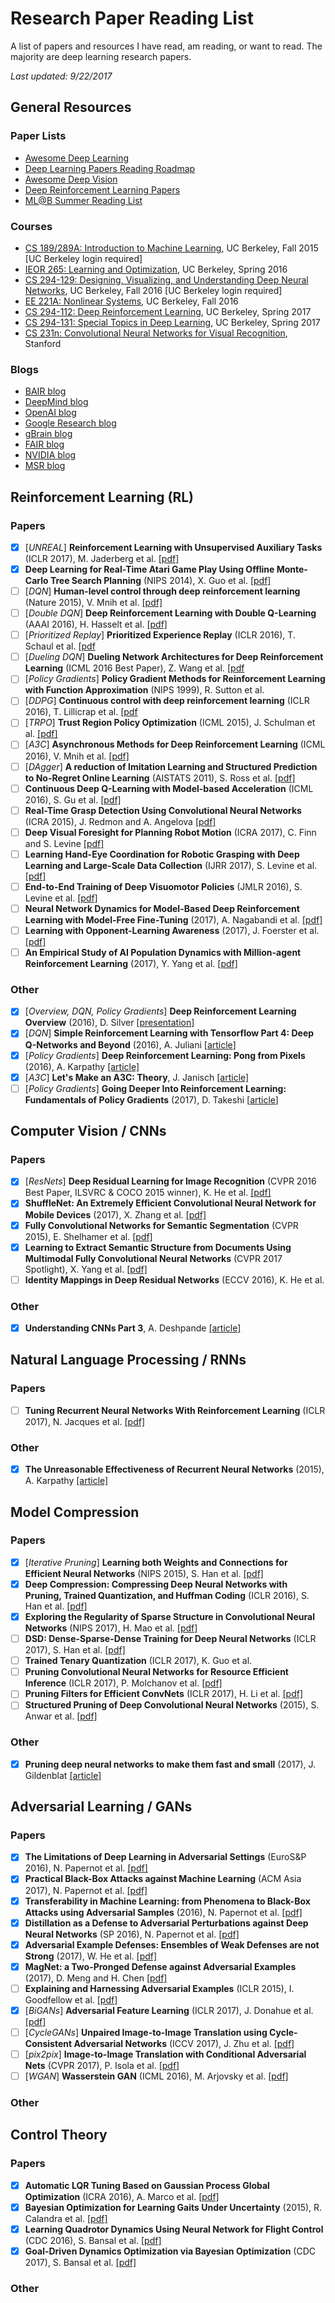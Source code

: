 # Research Paper Reading List

A list of papers and resources I have read, am reading, or want to read. The majority are deep learning research papers.

*Last updated: 9/22/2017*

## General Resources

### Paper Lists

- [Awesome Deep Learning](https://github.com/terryum/awesome-deep-learning-papers)
- [Deep Learning Papers Reading Roadmap](https://github.com/songrotek/Deep-Learning-Papers-Reading-Roadmap)
- [Awesome Deep Vision](https://github.com/kjw0612/awesome-deep-vision)
- [Deep Reinforcement Learning Papers](https://github.com/junhyukoh/deep-reinforcement-learning-papers)
- [ML@B Summer Reading List](https://docs.google.com/spreadsheets/d/1921snepdp5iQMqTfHic7fOtcgaXH27XK9MBS993cQXg/edit#gid=0)

### Courses
- [CS 189/289A: Introduction to Machine Learning](http://www-inst.eecs.berkeley.edu/~cs189/fa15/), UC Berkeley, Fall 2015 [UC Berkeley login required]
- [IEOR 265: Learning and Optimization](http://ieor.berkeley.edu/~aaswani/teaching/SP16/265/), UC Berkeley, Spring 2016
- [CS 294-129: Designing, Visualizing, and Understanding Deep Neural Networks](https://bcourses.berkeley.edu/courses/1453965), UC Berkeley, Fall 2016 [UC Berkeley login required]
- [EE 221A: Nonlinear Systems](https://inst.eecs.berkeley.edu/~ee222/sp17/), UC Berkeley, Fall 2016
- [CS 294-112: Deep Reinforcement Learning](http://rll.berkeley.edu/deeprlcoursesp17/), UC Berkeley,  Spring 2017
- [CS 294-131: Special Topics in Deep Learning](https://berkeley-deep-learning.github.io/cs294-131-s17/), UC Berkeley, Spring 2017
- [CS 231n: Convolutional Neural Networks for Visual Recognition](http://cs231n.stanford.edu/), Stanford

### Blogs

- [BAIR blog](http://bair.berkeley.edu/blog/)
- [DeepMind blog](https://deepmind.com/blog/)
- [OpenAI blog](https://blog.openai.com/)
- [Google Research blog](https://research.googleblog.com/)
- [gBrain blog](https://research.googleblog.com/search/label/Google%20Brain)
- [FAIR blog](https://research.fb.com/blog/)
- [NVIDIA blog](https://blogs.nvidia.com/blog/category/deep-learning/)
- [MSR blog](https://www.microsoft.com/en-us/research/blog/)

## Reinforcement Learning (RL)

### Papers

- [x] [_UNREAL_] **Reinforcement Learning with Unsupervised Auxiliary Tasks** (ICLR 2017), M. Jaderberg et al. [[pdf]](https://arxiv.org/pdf/1611.05397.pdf)
- [x] **Deep Learning for Real-Time Atari Game Play Using Offline Monte-Carlo Tree Search Planning** (NIPS 2014), X. Guo et al. [[pdf]](https://papers.nips.cc/paper/5421-deep-learning-for-real-time-atari-game-play-using-offline-monte-carlo-tree-search-planning.pdf)
- [ ] [_DQN_] **Human-level control through deep reinforcement learning** (Nature 2015), V. Mnih et al. [[pdf]](https://web.stanford.edu/class/psych209/Readings/MnihEtAlHassibis15NatureControlDeepRL.pdf)
- [ ] [_Double DQN_] **Deep Reinforcement Learning with Double Q-Learning** (AAAI 2016), H. Hasselt et al. [[pdf]](https://arxiv.org/pdf/1509.06461.pdf)
- [ ] [_Prioritized Replay_] **Prioritized Experience Replay** (ICLR 2016), T. Schaul et al. [[pdf](https://arxiv.org/pdf/1511.05952.pdf)
- [ ] [_Dueling DQN_] **Dueling Network Architectures for Deep Reinforcement Learning** (ICML 2016 Best Paper), Z. Wang et al. [[pdf](https://arxiv.org/pdf/1511.06581.pdf)
- [ ] [_Policy Gradients_] **Policy Gradient Methods for Reinforcement Learning with Function Approximation** (NIPS 1999), R. Sutton et al. 
- [ ] [_DDPG_] **Continuous control with deep reinforcement learning** (ICLR 2016), T. Lillicrap et al. [[pdf](https://arxiv.org/pdf/1509.02971.pdf)
- [ ] [_TRPO_] **Trust Region Policy Optimization** (ICML 2015), J. Schulman et al. [[pdf]](https://arxiv.org/pdf/1502.05477.pdf)
- [ ] [_A3C_] **Asynchronous Methods for Deep Reinforcement Learning** (ICML 2016), V. Mnih et al. [[pdf]](https://arxiv.org/pdf/1602.01783.pdf)
- [ ] [_DAgger_] **A reduction of Imitation Learning and Structured Prediction to No-Regret Online Learning** (AISTATS 2011), S. Ross et al. [[pdf]](http://proceedings.mlr.press/v15/ross11a/ross11a.pdf)
- [ ] **Continuous Deep Q-Learning with Model-based Acceleration** (ICML 2016), S. Gu et al. [[pdf]](https://arxiv.org/pdf/1603.00748.pdf)
- [ ] **Real-Time Grasp Detection Using Convolutional Neural Networks** (ICRA 2015), J. Redmon and A. Angelova [[pdf]](https://arxiv.org/pdf/1412.3128.pdf)
- [ ] **Deep Visual Foresight for Planning Robot Motion** (ICRA 2017), C. Finn and S. Levine [[pdf]](http://arxiv.org/pdf/1610.00696)
- [ ] **Learning Hand-Eye Coordination for Robotic Grasping with Deep Learning and Large-Scale Data Collection** (IJRR 2017), S. Levine et al. [[pdf]](http://journals.sagepub.com/doi/full/10.1177/0278364917710318)
- [ ] **End-to-End Training of Deep Visuomotor Policies** (JMLR 2016), S. Levine et al. [[pdf]](http://arxiv.org/pdf/1504.00702)
- [ ] **Neural Network Dynamics for Model-Based Deep Reinforcement Learning with Model-Free Fine-Tuning** (2017), A. Nagabandi et al. [[pdf]](https://arxiv.org/pdf/1708.02596)
- [ ] **Learning with Opponent-Learning Awareness** (2017), J. Foerster et al. [[pdf]](https://arxiv.org/abs/1709.04326)
- [ ] **An Empirical Study of AI Population Dynamics with Million-agent Reinforcement Learning** (2017), Y. Yang et al. [[pdf]](https://arxiv.org/pdf/1709.04511.pdf)

### Other

- [x] [_Overview, DQN, Policy Gradients_] **Deep Reinforcement Learning Overview** (2016), D. Silver [[presentation](http://hunch.net/~beygel/deep_rl_tutorial.pdf)]
- [x] [_DQN_] **Simple Reinforcement Learning with Tensorflow Part 4: Deep Q-Networks and Beyond** (2016), A. Juliani [[article](https://medium.com/@awjuliani/simple-reinforcement-learning-with-tensorflow-part-4-deep-q-networks-and-beyond-8438a3e2b8df)]
- [x] [_Policy Gradients_] **Deep Reinforcement Learning: Pong from Pixels** (2016), A. Karpathy [[article]](http://karpathy.github.io/2016/05/31/rl/)
- [x] [_A3C_] **Let's Make an A3C: Theory**, J. Janisch [[article]](https://jaromiru.com/2017/02/16/lets-make-an-a3c-theory/)
- [ ] [_Policy Gradients_] **Going Deeper Into Reinforcement Learning: Fundamentals of Policy Gradients** (2017), D. Takeshi [[article](https://danieltakeshi.github.io/2017/03/28/going-deeper-into-reinforcement-learning-fundamentals-of-policy-gradients/)]

## Computer Vision / CNNs

### Papers

- [x] [_ResNets_] **Deep Residual Learning for Image Recognition** (CVPR 2016 Best Paper, ILSVRC & COCO 2015 winner), K. He et al. [[pdf]](https://arxiv.org/pdf/1603.05027.pdf)
- [x] **ShuffleNet: An Extremely Efficient Convolutional Neural Network for Mobile Devices** (2017), X. Zhang et al. [[pdf]](https://arxiv.org/pdf/1707.01083.pdf)
- [x] **Fully Convolutional Networks for Semantic Segmentation** (CVPR 2015), E. Shelhamer et al. [[pdf]](https://arxiv.org/pdf/1605.06211.pdf)
- [x] **Learning to Extract Semantic Structure from Documents Using Multimodal Fully Convolutional Neural Networks** (CVPR 2017 Spotlight), X. Yang et al. [[pdf]](https://arxiv.org/pdf/1706.02337.pdf) 
- [ ] **Identity Mappings in Deep Residual Networks** (ECCV 2016), K. He et al. 

### Other
- [x] **Understanding CNNs Part 3**, A. Deshpande [[article]](https://adeshpande3.github.io/adeshpande3.github.io/The-9-Deep-Learning-Papers-You-Need-To-Know-About.html)

## Natural Language Processing / RNNs

### Papers

- [ ] **Tuning Recurrent Neural Networks With Reinforcement Learning** (ICLR 2017), N. Jacques et al. [[pdf]](https://openreview.net/pdf?id=BJ8fyHceg)

### Other
- [x] **The Unreasonable Effectiveness of Recurrent Neural Networks** (2015), A. Karpathy [[article]](http://karpathy.github.io/2015/05/21/rnn-effectiveness/)

## Model Compression

### Papers

- [x] [_Iterative Pruning_] **Learning both Weights and Connections for Efficient Neural Networks** (NIPS 2015), S. Han et al. [[pdf]](https://arxiv.org/pdf/1506.02626.pdf)
- [x] **Deep Compression: Compressing Deep Neural Networks with Pruning, Trained Quantization, and Huffman Coding** (ICLR 2016), S. Han et al. [[pdf]](https://arxiv.org/pdf/1510.00149.pdf)
- [x] **Exploring the Regularity of Sparse Structure in Convolutional Neural Networks** (NIPS 2017), H. Mao et al. [[pdf]](https://arxiv.org/pdf/1705.08922.pdf)
- [ ] **DSD: Dense-Sparse-Dense Training for Deep Neural Networks** (ICLR 2017), S. Han et al. [[pdf]](https://openreview.net/pdf?id=HyoST_9xl)
- [ ] **Trained Tenary Quantization** (ICLR 2017), K. Guo et al.
- [ ] **Pruning Convolutional Neural Networks for Resource Efficient Inference** (ICLR 2017), P. Molchanov et al. [[pdf]](https://arxiv.org/pdf/1611.06440.pdf)
- [ ] **Pruning Filters for Efficient ConvNets** (ICLR 2017), H. Li et al. [[pdf]](https://arxiv.org/pdf/1608.08710.pdf)
- [ ] **Structured Pruning of Deep Convolutional Neural Networks** (2015), S. Anwar et al. [[pdf]](https://arxiv.org/pdf/1512.08571.pdf)

### Other

- [x] **Pruning deep neural networks to make them fast and small** (2017), J. Gildenblat [[article]](https://jacobgil.github.io/deeplearning/pruning-deep-learning)

## Adversarial Learning / GANs

### Papers
- [x] **The Limitations of Deep Learning in Adversarial Settings** (EuroS&P 2016), N. Papernot et al. [[pdf]](https://pdfs.semanticscholar.org/49e7/7b981a0813460e2da2760ff72c522ae49871.pdf)
- [x] **Practical Black-Box Attacks against Machine Learning** (ACM Asia 2017), N. Papernot et al. [[pdf]](<https://arxiv.org/pdf/1602.02697.pdf>)
- [x] **Transferability in Machine Learning: from Phenomena to Black-Box Attacks using Adversarial Samples** (2016), N. Papernot et al. [[pdf]](https://arxiv.org/pdf/1605.07277.pdf)
- [x] **Distillation as a Defense to Adversarial Perturbations against Deep Neural Networks** (SP 2016), N. Papernot et al. [[pdf]](https://arxiv.org/pdf/1511.04508.pdf)
- [x] **Adversarial Example Defenses: Ensembles of Weak Defenses are not Strong** (2017), W. He et al. [[pdf]](https://arxiv.org/pdf/1706.04701.pdf)
- [x] **MagNet: a Two-Pronged Defense against Adversarial Examples** (2017), D. Meng and H. Chen [[pdf]](https://arxiv.org/pdf/1705.09064.pdf)
- [ ] **Explaining and Harnessing Adversarial Examples** (ICLR 2015), I. Goodfellow et al. [[pdf]](https://pdfs.semanticscholar.org/bee0/44c8e8903fb67523c1f8c105ab4718600cdb.pdf)
- [x] [_BiGANs_] **Adversarial Feature Learning** (ICLR 2017), J. Donahue et al. [[pdf]](https://arxiv.org/pdf/1510.00149.pdf)
- [ ] [_CycleGANs_] **Unpaired Image-to-Image Translation using Cycle-Consistent Adversarial Networks** (ICCV 2017), J. Zhu et al. [[pdf]](https://arxiv.org/pdf/1703.10593.pdf)
- [ ] [_pix2pix_] **Image-to-Image Translation with Conditional Adversarial Nets** (CVPR 2017), P. Isola et al. [[pdf]](https://arxiv.org/pdf/1611.07004v1.pdf)
- [ ] [_WGAN_] **Wasserstein GAN** (ICML 2016), M. Arjovsky et al. [[pdf]](https://arxiv.org/pdf/1701.07875.pdf)

### Other

## Control Theory

### Papers

- [x] **Automatic LQR Tuning Based on Gaussian Process Global Optimization** (ICRA 2016), A. Marco et al. [[pdf]](https://arxiv.org/pdf/1605.01950.pdf)
- [x] **Bayesian Optimization for Learning Gaits Under Uncertainty** (2015), R. Calandra et al. [[pdf]](http://www.ausy.tu-darmstadt.de/uploads/Site/EditPublication/Calandra2015a.pdf)
- [x] **Learning Quadrotor Dynamics Using Neural Network for Flight Control** (CDC 2016), S. Bansal et al. [[pdf]](https://arxiv.org/pdf/1610.05863.pdf)
- [x] **Goal-Driven Dynamics Optimization via Bayesian Optimization** (CDC 2017), S. Bansal et al. [[pdf]](https://arxiv.org/pdf/1703.09260.pdf)

### Other

